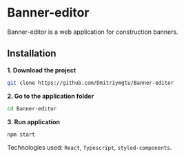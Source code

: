 # Banner-editor

Banner-editor is a web application for construction banners.

## Installation

**1. Download the project**

```bash
git clone https://github.com/Dmitriymgtu/Banner-editor
```
**2. Go to the application folder**

```bash
cd Banner-editor
```
**3. Run application**

```bash
npm start
```
Technologies used: ```React```, ```Typescript```, ```styled-components```.

